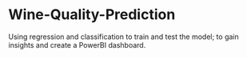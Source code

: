 # Wine-Quality-Prediction
Using regression and classification to train and test the model; to gain insights and create a PowerBI dashboard.
